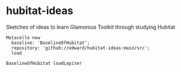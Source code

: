 # hubitat-ideas
Sketches of ideas to learn Glamorous Toolkit through studying Hubitat

```smalltalk
Metacello new
  baseline: 'BaselineOfHubitat';
  repository: 'github://edward/hubitat-ideas:main/src';
  load
```

```smalltalk
BaselineOfHubitat loadLepiter
```
